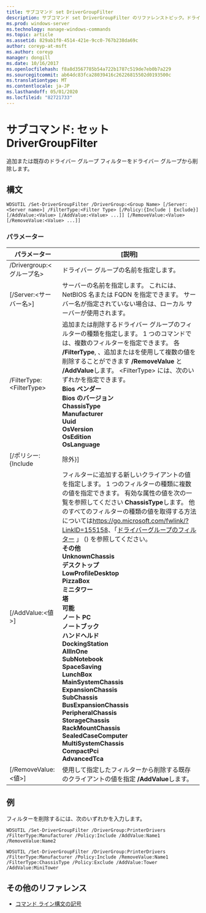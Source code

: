 ```yaml
---
title: サブコマンド set DriverGroupFilter
description: サブコマンド set DriverGroupFilter のリファレンストピック。ドライバーグループの既存のドライバーグループフィルターを追加または削除します。
ms.prod: windows-server
ms.technology: manage-windows-commands
ms.topic: article
ms.assetid: 829ab1f0-4514-421e-9cc0-767b238da69c
author: coreyp-at-msft
ms.author: coreyp
manager: dongill
ms.date: 10/16/2017
ms.openlocfilehash: f8a8d3567785b54a722b1787c519de7eb0b7a229
ms.sourcegitcommit: ab64dc83fca28039416c26226815502d0193500c
ms.translationtype: MT
ms.contentlocale: ja-JP
ms.lasthandoff: 05/01/2020
ms.locfileid: "82721733"
---
```

# <a name="subcommand-set-drivergroupfilter"></a>サブコマンド: セット DriverGroupFilter

追加または既存のドライバー グループ フィルターをドライバー グループから削除します。

## <a name="syntax"></a>構文

```
WDSUTIL /Set-DriverGroupFilter /DriverGroup:<Group Name> [/Server:<Server name>] /FilterType:<Filter Type> [/Policy:{Include | Exclude}] [/AddValue:<Value> [/AddValue:<Value> ...]] [/RemoveValue:<Value> [/RemoveValue:<Value> ...]]
```

### <a name="parameters"></a>パラメーター

|         パラメーター          |                                                                                                                                                                                                                                                                                                                                                                                                                                                                               [説明]                                                                                                                                                                                                                                                                                                                                                                                                                                                                               |
|----------------------------|-------------------------------------------------------------------------------------------------------------------------------------------------------------------------------------------------------------------------------------------------------------------------------------------------------------------------------------------------------------------------------------------------------------------------------------------------------------------------------------------------------------------------------------------------------------------------------------------------------------------------------------------------------------------------------------------------------------------------------------------------------------------------------------------------------------------------------------------------------------------------------------------------------------------------------------------------------------------------|
| /Drivergroup:\<グループ名> |                                                                                                                                                                                                                                                                                                                                                                                                                                                                 ドライバー グループの名前を指定します。                                                                                                                                                                                                                                                                                                                                                                                                                                                                 |
|  [/Server:\<サーバー名>]  |                                                                                                                                                                                                                                                                                                                                                                                                                サーバーの名前を指定します。 これには、NetBIOS 名または FQDN を指定できます。 サーバー名が指定されていない場合は、ローカル サーバーが使用されます。                                                                                                                                                                                                                                                                                                                                                                                                                 |
| /FilterType:\<FilterType>  |                                                                                                                                                                                                                                                                       追加または削除するドライバー グループのフィルターの種類を指定します。 1 つのコマンドでは、複数のフィルターを指定できます。 各 **/FilterType**, 、追加またはを使用して複数の値を削除することができます **/RemoveValue** と **/AddValue**します。 \<FilterType> には、次のいずれかを指定できます。</br>**Bios ベンダー**</br>**Bios のバージョン**</br>**ChassisType**</br>**Manufacturer**</br>**Uuid**</br>**OsVersion**</br>**OsEdition**</br>**OsLanguage**                                                                                                                                                                                                                                                                        |
|     [/ポリシー: {Include      |                                                                                                                                                                                                                                                                                                                                                                                                                                                                                除外}]                                                                                                                                                                                                                                                                                                                                                                                                                                                                                |
|    [/AddValue:\<値>]    | フィルターに追加する新しいクライアントの値を指定します。 1 つのフィルターの種類に複数の値を指定できます。 有効な属性の値を次の一覧を参照してください **ChassisType**します。 他のすべてのフィルターの種類の値を取得する方法については<https://go.microsoft.com/fwlink/?LinkID=155158>、「[ドライバーグループのフィルター](https://go.microsoft.com/fwlink/?LinkID=155158) 」 () を参照してください。</br>**その他**</br>**UnknownChassis**</br>**デスクトップ**</br>**LowProfileDesktop**</br>**PizzaBox**</br>**ミニタワー**</br>**塔**</br>**可能**</br>**ノート PC**</br>**ノートブック**</br>**ハンドヘルド**</br>**DockingStation**</br>**AllInOne**</br>**SubNotebook**</br>**SpaceSaving**</br>**LunchBox**</br>**MainSystemChassis**</br>**ExpansionChassis**</br>**SubChassis**</br>**BusExpansionChassis**</br>**PeripheralChassis**</br>**StorageChassis**</br>**RackMountChassis**</br>**SealedCaseComputer**</br>**MultiSystemChassis**</br>**CompactPci**</br>**AdvancedTca** |
|  [/RemoveValue:\<値>]   |                                                                                                                                                                                                                                                                                                                                                                                                                                     使用して指定したフィルターから削除する既存のクライアントの値を指定 **/AddValue**します。                                                                                                                                                                                                                                                                                                                                                                                                                                      |

## <a name="examples"></a>例

フィルターを削除するには、次のいずれかを入力します。
```
WDSUTIL /Set-DriverGroupFilter /DriverGroup:PrinterDrivers /FilterType:Manufacturer /Policy:Include /AddValue:Name1 /RemoveValue:Name2
```
```
WDSUTIL /Set-DriverGroupFilter /DriverGroup:PrinterDrivers /FilterType:Manufacturer /Policy:Include /RemoveValue:Name1 /FilterType:ChassisType /Policy:Exclude /AddValue:Tower /AddValue:MiniTower
```

## <a name="additional-references"></a>その他のリファレンス

- [コマンド ライン構文の記号](command-line-syntax-key.md)